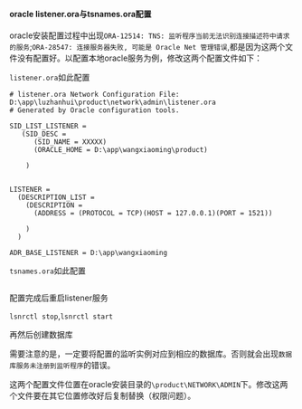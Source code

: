 #### oracle listener.ora与tsnames.ora配置

oracle安装配置过程中出现`ORA-12514: TNS: 监听程序当前无法识别连接描述符中请求的服务`;`ORA-28547: 连接服务器失败, 可能是 Oracle Net 管理错误`,都是因为这两个文件没有配置好。以配置本地oracle服务为例，修改这两个配置文件如下：

`listener.ora`如此配置

```shell
# listener.ora Network Configuration File: D:\app\luzhanhui\product\network\admin\listener.ora
# Generated by Oracle configuration tools.

SID_LIST_LISTENER =
   (SID_DESC =
      (SID_NAME = XXXXX)
      (ORACLE_HOME = D:\app\wangxiaoming\product)
      
    )


LISTENER =
  (DESCRIPTION_LIST =
    (DESCRIPTION =
      (ADDRESS = (PROTOCOL = TCP)(HOST = 127.0.0.1)(PORT = 1521))
      
    )
  )

ADR_BASE_LISTENER = D:\app\wangxiaoming

```



`tsnames.ora`如此配置

```shell

```

配置完成后重启listener服务

`lsnrctl stop`,`lsnrctl start`

再然后创建数据库

需要注意的是，一定要将配置的监听实例对应到相应的数据库。否则就会出现`数据库服务未注册到监听程序`的错误。



这两个配置文件位置在oracle安装目录的`\product\NETWORK\ADMIN`下。修改这两个文件要在其它位置修改好后复制替换（权限问题）。